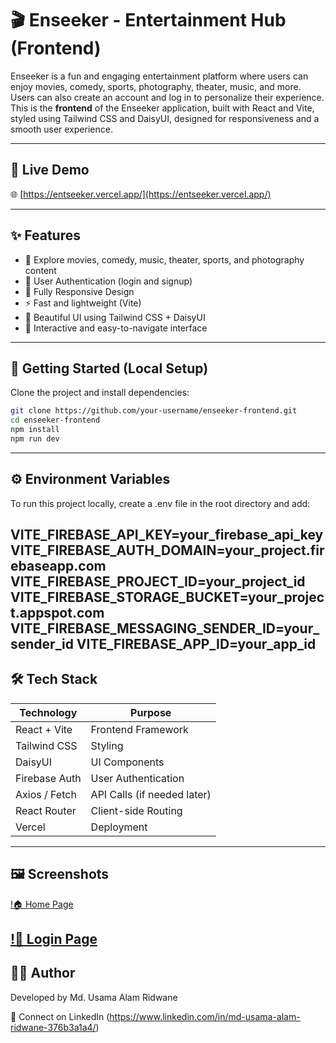 # 🎬 Enseeker - Entertainment Hub (Frontend)

Enseeker is a fun and engaging entertainment platform where users can enjoy movies, comedy, sports, photography, theater, music, and more. Users can also create an account and log in to personalize their experience. This is the **frontend** of the Enseeker application, built with React and Vite, styled using Tailwind CSS and DaisyUI, designed for responsiveness and a smooth user experience.

---

## 🔗 Live Demo

🌐 [https://entseeker.vercel.app/](https://entseeker.vercel.app/)

---

## ✨ Features

- 🎥 Explore movies, comedy, music, theater, sports, and photography content
- 🔐 User Authentication (login and signup)
- 📱 Fully Responsive Design
- ⚡ Fast and lightweight (Vite)
- 🎨 Beautiful UI using Tailwind CSS + DaisyUI
- 🧠 Interactive and easy-to-navigate interface

---

## 🚀 Getting Started (Local Setup)

Clone the project and install dependencies:

```bash
git clone https://github.com/your-username/enseeker-frontend.git
cd enseeker-frontend
npm install
npm run dev
```
---
## ⚙️ Environment Variables
To run this project locally, create a .env file in the root directory and add:

VITE_FIREBASE_API_KEY=your_firebase_api_key
VITE_FIREBASE_AUTH_DOMAIN=your_project.firebaseapp.com
VITE_FIREBASE_PROJECT_ID=your_project_id
VITE_FIREBASE_STORAGE_BUCKET=your_project.appspot.com
VITE_FIREBASE_MESSAGING_SENDER_ID=your_sender_id
VITE_FIREBASE_APP_ID=your_app_id
---
## 🛠 Tech Stack

| Technology    | Purpose                     |
| ------------- | --------------------------- |
| React + Vite  | Frontend Framework          |
| Tailwind CSS  | Styling                     |
| DaisyUI       | UI Components               |
| Firebase Auth | User Authentication         |
| Axios / Fetch | API Calls (if needed later) |
| React Router  | Client-side Routing         |
| Vercel        | Deployment                  |

---
## 🖼️ Screenshots

[!🏠 Home Page](https://i.ibb.co.com/C5s0zczt/enthome.png)


[!🔐 Login Page](https://i.ibb.co.com/Qj9hFxQw/logent.png)
---
## 🙋‍♂️ Author
Developed by Md. Usama Alam Ridwane

🔗 Connect on LinkedIn (https://www.linkedin.com/in/md-usama-alam-ridwane-376b3a1a4/)
